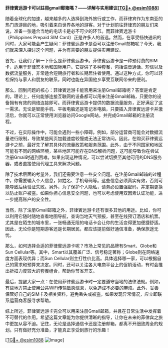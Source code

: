 **菲律賓远游卡可以註冊gmail郵箱嗎？——详解与实用建议[[TG💪+ @esim1088](https://t.me/s/esim1088)]**

随着全球化的加速，越来越多的人选择到海外旅行或工作，而菲律宾作为东南亚的热门旅游目的地，吸引着来自世界各地的游客。对于计划前往菲律宾的朋友们来说，准备一张适合当地的电话卡是必不可少的环节。而菲律賓远游卡（Philippines Prepaid SIM Card）正是许多人的首选。然而，在享受畅快通讯的同时，大家可能会产生疑问：菲律賓远游卡是否可以注册Gmail邮箱呢？今天，我们就来深入探讨这个问题，并为有需要的朋友提供实用建议。

首先，让我们了解一下什么是菲律賓远游卡。菲律賓远游卡是一种预付费的SIM卡，适用于菲律宾本地和国际用户。它提供了多种套餐，包括语音通话、短信以及数据流量服务，非常适合短期旅行者和长期居住者使用。通过这种方式，你可以轻松保持与家人和朋友的联系，同时也能在异国他乡享受互联网带来的便利。

那么，回到问题的核心：菲律賓远游卡能否用来注册Gmail邮箱呢？答案是肯定的。理论上，任何能够连接互联网的设备都可以用来注册Gmail邮箱，只要你的设备拥有有效的网络连接即可。而菲律賓远游卡提供的数据流量服务，正好满足了这一需求。无论是智能手机、平板电脑还是笔记本电脑，只要插入菲律賓远游卡并激活后，你就可以正常使用浏览器访问Google网站，并完成Gmail邮箱的注册流程。

不过，在实际操作中，可能会遇到一些小障碍。例如，部分运营商可能会对数据流量进行限制，导致某些网页加载速度较慢或无法正常访问。因此，在购买菲律賓远游卡之前，最好先了解其具体的流量政策和服务范围。此外，由于不同国家和地区可能有不同的网络环境，某些地区可能存在DNS解析问题，这可能导致你在尝试注册Gmail时遇到困难。如果出现这种情况，可以尝试切换至其他可用的DNS服务器，或者直接使用代理工具来解决问题。

除了技术层面的考量外，我们还需要注意一些安全问题。在注册Gmail邮箱的过程中，你需要输入个人信息，如姓名、手机号码等。这些信息必须真实有效，否则可能导致后续验证失败。另外，为了保护个人隐私，请务必设置强密码，并定期更换以防止账户被盗。如果你担心信息安全问题，也可以考虑使用双因素认证功能，进一步提高账户的安全性。

当然，除了注册Gmail邮箱之外，菲律賓远游卡还有很多其他的用途。比如，你可以利用它随时随地查看地图导航，查询当地天气预报，甚至在线预订酒店和机票。尤其是在陌生的城市里，一张畅通无阻的电话卡会让你的生活变得更加便捷舒适。因此，无论你是短期游客还是长期居民，都应该提前做好通信准备，确保旅途无忧。

那么，如何选择合适的菲律賓远游卡呢？市场上常见的品牌有Smart、Globe和Sun Cellular等。其中，Smart以其覆盖广泛、信号稳定著称；Globe则在网络速度方面表现优异；而Sun Cellular则主打性价比高。具体选择哪一家，可以根据自己的需求和预算来决定。同时，还可以关注各大电商平台上的促销活动，有时会推出折扣力度较大的套餐组合，帮助你节省开支。

最后，提醒大家一点：在使用菲律賓远游卡时一定要遵守当地的法律法规。例如，有些地方禁止使用公共WiFi传输敏感信息，以免造成不必要的麻烦。此外，妥善保管好自己的SIM卡及相关资料，避免丢失或被盗。如果发现异常情况，应立即联系运营商客服寻求帮助。

综上所述，菲律賓远游卡完全可以用来注册Gmail邮箱，并且在日常生活中发挥着不可替代的作用。希望这篇文章能为你提供清晰的指导，让你在未来的菲律宾之旅中更加从容不迫。记住，无论是选择通信卡还是注册邮箱，都离不开细致周全的规划。只有做好充分准备，才能真正享受到旅行的乐趣！

[[TG💪+ @esim1088](https://t.me/s/esim1088) ![Image](https://i.postimg.cc/4NQfJmqS/Snipaste-2025-05-13-00-14-12.png)]